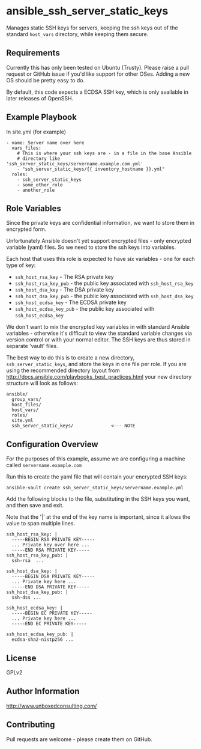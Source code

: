ansible\_ssh\_server\_static\_keys
==================================

Manages static SSH keys for servers, keeping the ssh keys out of the standard
`host_vars` directory, while keeping them secure.

Requirements
------------

Currently this has only been tested on Ubuntu (Trusty). Please raise a pull
request or GitHub issue if you'd like support for other OSes. Adding a new OS
should be pretty easy to do.

By default, this code expects a ECDSA SSH key, which is only available in later
releases of OpenSSH.

Example Playbook
----------------

In site.yml (for example)

    - name: Server name over here
      vars_files:
        # This is where your ssh keys are - in a file in the base Ansible
        # directory like 'ssh_server_static_keys/servername.example.com.yml'
        - "ssh_server_static_keys/{{ inventory_hostname }}.yml"
      roles:
        - ssh_server_static_keys
        - some_other_role
        - another_role

Role Variables
--------------

Since the private keys are confidential information, we want to store
them in encrypted form.

Unfortunately Ansible doesn't yet support encrypted files - only encrypted
variable (yaml) files. So we need to store the ssh keys into variables.

Each host that uses this role is expected to have six variables - one for each
type of key:

* `ssh_host_rsa_key` - The RSA private key
* `ssh_host_rsa_key_pub` - the public key associated with `ssh_host_rsa_key`
* `ssh_host_dsa_key` - The DSA private key
* `ssh_host_dsa_key_pub` - the public key associated with `ssh_host_dsa_key`
* `ssh_host_ecdsa_key` - The ECDSA private key
* `ssh_host_ecdsa_key_pub` - the public key associated with `ssh_host_ecdsa_key`

We don't want to mix the encrypted key variables in with standard Ansible
variables - otherwise it's difficult to view the standard variable changes via
version control or with your normal editor. The SSH keys are thus stored in
separate 'vault' files.

The best way to do this is to create a new directory, `ssh_server_static_keys`,
and store the keys in one file per role. If you are using the recommended
directory layout from http://docs.ansible.com/playbooks_best_practices.html
your new directory structure will look as follows:

    ansible/
      group_vars/
      host_files/
      host_vars/
      roles/
      site.yml
      ssh_server_static_keys/              <--- NOTE

Configuration Overview
----------------------

For the purposes of this example, assume we are configuring a machine called
`servername.example.com`

Run this to create the yaml file that will contain your encrypted SSH keys:

    ansible-vault create ssh_server_static_keys/servername.example.yml

Add the following blocks to the file, substituting in the SSH keys you want,
and then save and exit.

Note that the '|' at the end of the key name is important, since it allows the
value to span multiple lines.

    ssh_host_rsa_key: |
      -----BEGIN RSA PRIVATE KEY-----
      ... Private key over here ...
      -----END RSA PRIVATE KEY-----
    ssh_host_rsa_key_pub: |
      ssh-rsa  ...

    ssh_host_dsa_key: |
      -----BEGIN DSA PRIVATE KEY-----
      ... Private key here ...
      -----END DSA PRIVATE KEY-----
    ssh_host_dsa_key_pub: |
      ssh-dss ...

    ssh_host_ecdsa_key: |
      -----BEGIN EC PRIVATE KEY-----
      ... Private key here ...
      -----END EC PRIVATE KEY-----

    ssh_host_ecdsa_key_pub: |
      ecdsa-sha2-nistp256 ...

License
-------

GPLv2

Author Information
------------------

http://www.unboxedconsulting.com/


Contributing
------------

Pull requests are welcome - please create them on GitHub.
